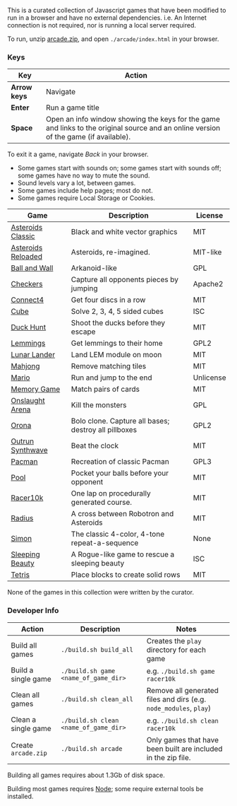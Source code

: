 This is a curated collection of Javascript games that have been modified to run in a browser and have no external dependencies. i.e. An Internet connection is not required, nor is running a local server required.

To run, unzip [arcade.zip](../../raw/master/arcade.zip), and open `./arcade/index.html` in your browser.

### Keys
 Key   |  Action
-------|--------------
__Arrow keys__ | Navigate  
__Enter__      | Run a game title  
__Space__      | Open an info window showing the keys for the game and links to the original source and an online version of the game (if available).

To exit it a game, navigate _Back_ in your browser.

 * Some games start with sounds on; some games start with sounds off; some games have no way to mute the sound.
 * Sound levels vary a lot, between games.
 * Some games include help pages; most do not.
 * Some games require Local Storage or Cookies.


  Game |  Description | License
-------|--------------|---------
[Asteroids Classic](https://github.com/dmcinnes/HTML5-Asteroids)| Black and white vector graphics | MIT
[Asteroids Reloaded](https://github.com/kevinroast/Asteroids-Reloaded) | Asteroids, re-imagined. | MIT-like
[Ball and Wall](https://github.com/budnix/ball-and-wall)        | Arkanoid-like | GPL
[Checkers](https://github.com/kschuetz/checkers)                | Capture all opponents pieces by jumping | Apache2
[Connect4](https://github.com/kenrick95/c4)                     | Get four discs in a row | MIT
[Cube](https://github.com/bsehovac/the-cube)                    | Solve 2, 3, 4, 5 sided cubes | ISC
[Duck Hunt](https://github.com/MattSurabian/DuckHunt-JS)        | Shoot the ducks before they escape | MIT
[Lemmings](https://github.com/radare/fxos-app-lemmings)         | Get lemmings to their home | GPL2
[Lunar Lander](https://github.com/sebleedelisle/apollolander)   | Land LEM module on moon | MIT
[Mahjong](https://github.com/ffalt/mah)                         | Remove matching tiles | MIT
[Mario](https://github.com/robertkleffner/mariohtml5)           | Run and jump to the end | Unlicense
[Memory Game](https://github.com/mmenavas/memory-game)          | Match pairs of cards | MIT
[Onslaught Arena](https://github.com/lostdecade/onslaught_arena)| Kill the monsters | GPL
[Orona](https://github.com/stephank/orona)                      | Bolo clone. Capture all bases; destroy all pillboxes | GPL2
[Outrun Synthwave](https://github.com/lrq3000/javascript-racer) | Beat the clock | MIT
[Pacman](https://github.com/shaunlebron/pacman)                 | Recreation of classic Pacman | GPL3
[Pool](https://github.com/henshmi/Classic-Pool-Game)            | Pocket your balls before your opponent | MIT
[Racer10k](https://github.com/onaluf/RacerJS)                   | One lap on procedurally generated course.  | MIT
[Radius](https://github.com/jackrugile/radius-raid-js13k)       | A cross between Robotron and Asteroids | MIT
[Simon](https://github.com/Kuljeet-123/Simon-Game)              | The classic 4-color, 4-tone repeat-a-sequence | None
[Sleeping Beauty](https://github.com/ondras/sleeping-beauty)    | A Rogue-like game to rescue a sleeping beauty | ISC
[Tetris](https://github.com/mimshwright/mimstris)               | Place blocks to create solid rows | MIT

None of the games in this collection were written by the curator.

### Developer Info

Action |  Description | Notes
-------|--------------|---------
Build all games     | `./build.sh build_all`                | Creates the `play` directory for each game
Build a single game | `./build.sh game <name_of_game_dir>` | e.g. `./build.sh game racer10k`
Clean all games     | `./build.sh clean_all`                | Remove all generated files and dirs (e.g. `node_modules`, `play`)
Clean a single game | `./build.sh clean <name_of_game_dir>` | e.g. `./build.sh clean racer10k`
Create `arcade.zip` |`./build.sh arcade`                    | Only games that have been built are included in the zip file.

Building all games requires about 1.3Gb of disk space.

Building most games requires [Node](http://nodejs.org); some require external tools be installed.
